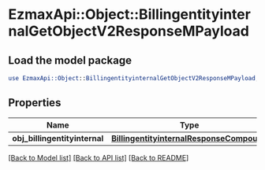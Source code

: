 # EzmaxApi::Object::BillingentityinternalGetObjectV2ResponseMPayload

## Load the model package
```perl
use EzmaxApi::Object::BillingentityinternalGetObjectV2ResponseMPayload;
```

## Properties
Name | Type | Description | Notes
------------ | ------------- | ------------- | -------------
**obj_billingentityinternal** | [**BillingentityinternalResponseCompound**](BillingentityinternalResponseCompound.md) |  | 

[[Back to Model list]](../README.md#documentation-for-models) [[Back to API list]](../README.md#documentation-for-api-endpoints) [[Back to README]](../README.md)


